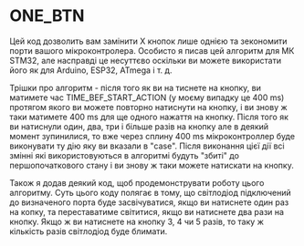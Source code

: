 # ONE_BTN
Цей код дозволить вам замінити X кнопок лише однією та зекономити порти вашого мікроконтролера. 
Особисто я писав цей алгоритм для МК STM32, але насправді це несуттєво оскільки ви можете використати його як для Arduino, ESP32, ATmega і т. д.

Трішки про алгоритм - після того як ви на тиснете на кнопку, ви матимете час TIME_BEF_START_ACTION (у моєму випадку це 400 ms) протягом якого ви можете повторно натиснути на кнопку, і ви знову ж таки матимете 400 ms для ще одного нажаття на кнопку. Після того як ви натиснули один, два, три і більше разів на кнопку але в деякий момент зупинилися, то вже через сплину 400 ms мікроконтроллер буде виконувати ту дію яку ви вказали в "case". Після виконання цієї дії всі змінні які використовуються в алгоритмі будуть "збиті" до першопочаткового стану і ви знову ж таки можете натискати на кнопку.

Також я додав деякий код, щоб продемонструвати роботу цього алгоритму. Суть цього коду полягає в тому, що світлодіод підключений до визначеного порта буде засвічуватися, якщо ви натиснете один раз на копку, та переставатиме світитися, якщо ви натиснете два рази на кнопку. Якщо ж ви натиснете на кнопку 3, 4 чи 5 разів, то таку ж кількість разів світлодіод буде блимати.
